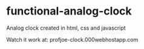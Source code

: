 # functional-analog-clock

Analog clock created in html, css and javascript

Watch it work at:
profjoe-clock.000webhostapp.com
